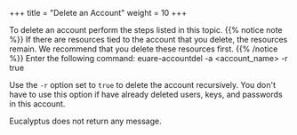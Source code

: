 +++
title = "Delete an Account"
weight = 10
+++

To delete an account perform the steps listed in this topic.
{{% notice note %}}
If there are resources tied to the account that you delete, the resources remain. We recommend that you delete these resources first. 
{{% /notice %}}
Enter the following command: 
    euare-accountdel -a <account_name> -r true

Use the `-r` option set to `true` to delete the account recursively. You don't have to use this option if have already deleted users, keys, and passwords in this account. 

Eucalyptus does not return any message. 